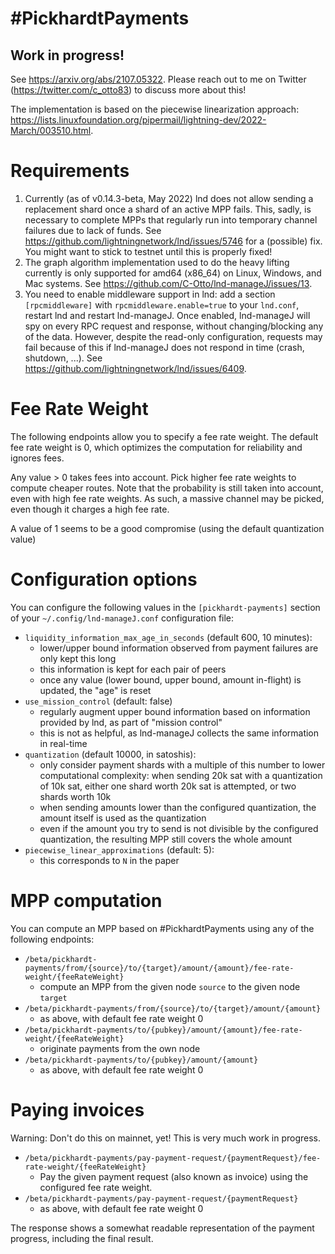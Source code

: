 # #PickhardtPayments

## Work in progress!

See https://arxiv.org/abs/2107.05322.
Please reach out to me on Twitter (https://twitter.com/c_otto83) to discuss more about this!

The implementation is based on the piecewise linearization approach:
https://lists.linuxfoundation.org/pipermail/lightning-dev/2022-March/003510.html.

# Requirements
1. Currently (as of v0.14.3-beta, May 2022) lnd does not allow sending a replacement shard once a shard of an active MPP
   fails. This, sadly, is necessary to complete MPPs that regularly run into temporary channel failures due to lack of
   funds. See https://github.com/lightningnetwork/lnd/issues/5746 for a (possible) fix. You might want to stick to
   testnet until this is properly fixed!
2. The graph algorithm implementation used to do the heavy lifting currently is only supported for amd64 (x86_64) on
   Linux, Windows, and Mac systems. See https://github.com/C-Otto/lnd-manageJ/issues/13.
3. You need to enable middleware support in lnd: add a section `[rpcmiddleware]` with `rpcmiddleware.enable=true` to 
   your `lnd.conf`, restart lnd and restart lnd-manageJ. Once enabled, lnd-manageJ will spy on every RPC request and
   response, without changing/blocking any of the data. However, despite the read-only configuration, requests may
   fail because of this if lnd-manageJ does not respond in time (crash, shutdown, ...).
   See https://github.com/lightningnetwork/lnd/issues/6409.

# Fee Rate Weight
The following endpoints allow you to specify a fee rate weight.
The default fee rate weight is 0, which optimizes the computation for reliability and ignores fees.

Any value > 0 takes fees into account. Pick higher fee rate weights to compute cheaper routes.
 Note that the probability is still taken into account, even with high fee rate weights. As such, a massive channel
 may be picked, even though it charges a high fee rate.

A value of 1 seems to be a good compromise (using the default quantization value)

# Configuration options
You can configure the following values in the `[pickhardt-payments]` section of your `~/.config/lnd-manageJ.conf`
configuration file:

* `liquidity_information_max_age_in_seconds` (default 600, 10 minutes):
  * lower/upper bound information observed from payment failures are only kept this long
  * this information is kept for each pair of peers
  * once any value (lower bound, upper bound, amount in-flight) is updated, the "age" is reset
* `use_mission_control` (default: false)
  * regularly augment upper bound information based on information provided by lnd, as part of "mission control"
  * this is not as helpful, as lnd-manageJ collects the same information in real-time
* `quantization` (default 10000, in satoshis):
  * only consider payment shards with a multiple of this number to lower computational complexity: when sending 20k
    sat with a quantization of 10k sat, either one shard worth 20k sat is attempted, or two shards worth 10k
  * when sending amounts lower than the configured quantization, the amount itself is used as the quantization
  * even if the amount you try to send is not divisible by the configured quantization, the resulting MPP still covers
    the whole amount 
* `piecewise_linear_approximations` (default: 5):
  * this corresponds to `N` in the paper

# MPP computation

You can compute an MPP based on #PickhardtPayments using any of the following endpoints:

* `/beta/pickhardt-payments/from/{source}/to/{target}/amount/{amount}/fee-rate-weight/{feeRateWeight}`
  * compute an MPP from the given node `source` to the given node `target`
* `/beta/pickhardt-payments/from/{source}/to/{target}/amount/{amount}`
  * as above, with default fee rate weight 0
* `/beta/pickhardt-payments/to/{pubkey}/amount/{amount}/fee-rate-weight/{feeRateWeight}`
  * originate payments from the own node
* `/beta/pickhardt-payments/to/{pubkey}/amount/{amount}`
  * as above, with default fee rate weight 0

# Paying invoices

Warning: Don't do this on mainnet, yet! This is very much work in progress.

* `/beta/pickhardt-payments/pay-payment-request/{paymentRequest}/fee-rate-weight/{feeRateWeight}`
  * Pay the given payment request (also known as invoice) using the configured fee rate weight.
* `/beta/pickhardt-payments/pay-payment-request/{paymentRequest}`
  * as above, with default fee rate weight 0

The response shows a somewhat readable representation of the payment progress, including the final result.
